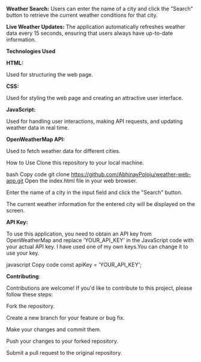 
**Weather Search:** Users can enter the name of a city and click the "Search" button to retrieve the current weather conditions for that city.

**Live Weather Updates:** The application automatically refreshes weather data every 15 seconds, ensuring that users always have up-to-date information.

**Technologies Used**

**HTML:** 

Used for structuring the web page.

**CSS:** 

Used for styling the web page and creating an attractive user interface.

**JavaScript:** 

Used for handling user interactions, making API requests, and updating weather data in real time.

**OpenWeatherMap API:** 

Used to fetch weather data for different cities.

How to Use
Clone this repository to your local machine.

bash
Copy code
git clone https://github.com/AbhinayPoloju/weather-web-app.git
Open the index.html file in your web browser.

Enter the name of a city in the input field and click the "Search" button.

The current weather information for the entered city will be displayed on the screen.

**API Key:**

To use this application, you need to obtain an API key from OpenWeatherMap and replace 'YOUR_API_KEY' in the JavaScript code with your actual API key.
I have used one of my own keys.You can change it to use your key.

javascript
Copy code
const apiKey = 'YOUR_API_KEY';

**Contributing**:

Contributions are welcome! If you'd like to contribute to this project, please follow these steps:

Fork the repository.

Create a new branch for your feature or bug fix.

Make your changes and commit them.

Push your changes to your forked repository.

Submit a pull request to the original repository.

